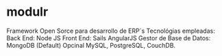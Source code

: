 # modulr
Framework Open Sorce para desarrollo de ERP´s
Tecnológias empleadas:
  Back End:   Node JS
  Front End:  Sails
  AngularJS
  Gestor de Base de Datos: MongoDB (Default) Opcinal MySQL, PostgreSQL, CouchDB. 
